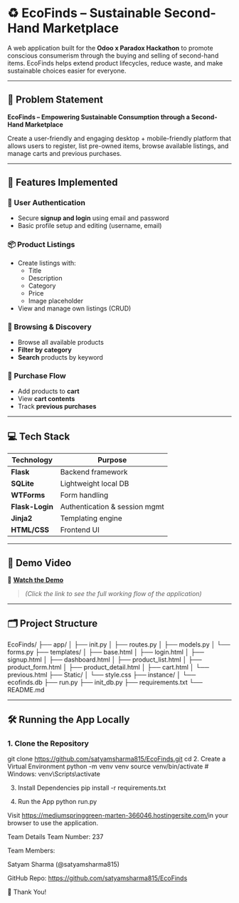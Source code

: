 # ♻️ EcoFinds – Sustainable Second-Hand Marketplace

A web application built for the **Odoo x Paradox Hackathon** to promote conscious consumerism through the buying and selling of second-hand items. EcoFinds helps extend product lifecycles, reduce waste, and make sustainable choices easier for everyone.

---

## 🧠 Problem Statement

**EcoFinds – Empowering Sustainable Consumption through a Second-Hand Marketplace**

Create a user-friendly and engaging desktop + mobile-friendly platform that allows users to register, list pre-owned items, browse available listings, and manage carts and previous purchases.

---

## 🚀 Features Implemented

### 🔐 User Authentication
- Secure **signup and login** using email and password
- Basic profile setup and editing (username, email)

### 📦 Product Listings
- Create listings with:
  - Title
  - Description
  - Category
  - Price
  - Image placeholder
- View and manage own listings (CRUD)

### 🧭 Browsing & Discovery
- Browse all available products
- **Filter by category**
- **Search** products by keyword

### 🛒 Purchase Flow
- Add products to **cart**
- View **cart contents**
- Track **previous purchases**

---

## 💻 Tech Stack

| Technology      | Purpose                        |
|----------------|---------------------------------|
| **Flask**       | Backend framework               |
| **SQLite**      | Lightweight local DB            |
| **WTForms**     | Form handling                   |
| **Flask-Login** | Authentication & session mgmt   |
| **Jinja2**      | Templating engine               |
| **HTML/CSS**    | Frontend UI                     |

---

## 📸 Demo Video

🎥 **[Watch the Demo](https://drive.google.com/file/d/1K6Y1ODTk-z7hMlctHgXAsGMDNS0MNdEX/view?usp=drive_link)**  
> _(Click the link to see the full working flow of the application)_

---

## 🗂️ Project Structure

EcoFinds/
├── app/
│ ├── init.py
│ ├── routes.py
│ ├── models.py
│ └── forms.py
├── templates/
│ ├── base.html
│ ├── login.html
│ ├── signup.html
│ ├── dashboard.html
│ ├── product_list.html
│ ├── product_form.html
│ ├── product_detail.html
│ ├── cart.html
│ └── previous.html
├── Static/
│ └── style.css
├── instance/
│ └── ecofinds.db
├── run.py
├── init_db.py
├── requirements.txt
└── README.md


---

## 🛠️ Running the App Locally

### 1. Clone the Repository

git clone https://github.com/satyamsharma815/EcoFinds.git
cd
2. Create a Virtual Environment
python -m venv venv
source venv/bin/activate  # Windows: venv\Scripts\activate

3. Install Dependencies
pip install -r requirements.txt

4. Run the App
python run.py

Visit <https://mediumspringgreen-marten-366046.hostingersite.com/>in your browser to use the application.

Team Details
Team Number: 237

Team Members:

Satyam Sharma (@satyamsharma815)

GitHub Repo: https://github.com/satyamsharma815/EcoFinds




🙌 Thank You!
